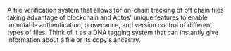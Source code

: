 A file verification system that allows for on-chain tracking of off chain files taking advantage of blockchain and Aptos' unique features to enable immutable authentication, provenance, and version control of different types of files. Think of it as a DNA tagging system that can instantly give information about a file or its copy's ancestry. 
